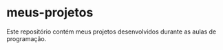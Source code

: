 # meus-projetos
Este repositório contém meus projetos desenvolvidos durante as aulas de programação.
